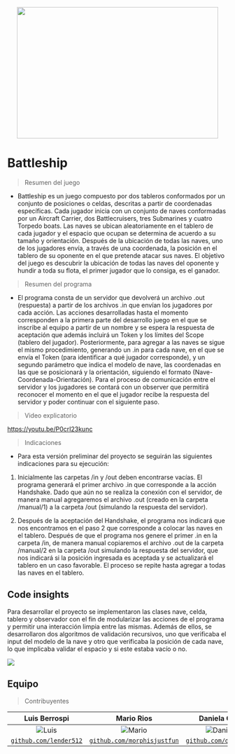 
<p align="center">
<img width="460" height="300" src="https://camo.githubusercontent.com/9809861efbc42f59a67d8a622b79b0a71722d35c/687474703a2f2f312e62702e626c6f6773706f742e636f6d2f5f7644585969424b4e4855302f5230512d434d6f654c55492f414141414141414142726b2f6d5457315258367a314b412f733430302f426174746c65736869705f4c6f676f2e6a7067">
</p>

# Battleship

> Resumen del juego
- Battleship es un juego compuesto por dos tableros conformados por un conjunto de posiciones o celdas, descritas a partir de coordenadas específicas. Cada jugador inicia con un conjunto de naves conformadas por un Aircraft Carrier, dos Battlecruisers, tres Submarines y cuatro Torpedo boats. Las naves se ubican aleatoriamente en el tablero de cada jugador y el espacio que ocupan se determina de acuerdo a su tamaño y orientación. Después de la ubicación de todas las naves, uno de los jugadores envía, a través de una coordenada, la posición en el tablero de su oponente en el que pretende atacar sus naves. El objetivo del juego es descubrir la ubicación de todas las naves del oponente y hundir a toda su flota, el primer jugador que lo consiga, es el ganador.

> Resumen del programa
- El programa consta de un servidor que devolverá un archivo .out (respuesta) a partir de los archivos .in que envían los jugadores por cada acción. Las acciones desarrolladas hasta el momento corresponden a la primera parte del desarrollo juego en el que se inscribe al equipo a partir de un nombre y se espera la respuesta de aceptación que además incluirá un Token y los límites del Scope (tablero del jugador). Posteriormente, para agregar a las naves se sigue el mismo procedimiento, generando un .in para cada nave, en el que se envía el Token (para identificar a qué jugador corresponde), y un segundo parámetro que indica el modelo de nave, las coordenadas en las que se posicionará y la orientación, siguiendo el formato (Nave-Coordenada-Orientación).
Para el proceso de comunicación entre el servidor y los jugadores se contará con un observer que permitirá reconocer el momento en el que el jugador recibe la respuesta del servidor y poder continuar con el siguiente paso.

> Video explicatorio

https://youtu.be/P0crI23kunc

> Indicaciones
- Para esta versión preliminar del proyecto se seguirán las siguientes indicaciones para su ejecución:
1. Inicialmente las carpetas /in y /out deben encontrarse vacías. El programa generará el primer archivo .in que corresponde a la acción Handshake. Dado que aún no se realiza la conexión con el servidor, de manera manual agregaremos el archivo .out (creado en la carpeta /manual/1) a la carpeta /out (simulando la respuesta del servidor).

2. Después de la aceptación del Handshake, el programa nos indicará que nos encontramos en el paso 2 que corresponde a colocar las naves en el tablero. Después de que el programa nos genere el primer .in en la carpeta /in, de manera manual copiaremos el archivo .out de la carpeta /manual/2 en la carpeta /out simulando la respuesta del servidor, que nos indicará si la posición ingresada es aceptada y se actualizará el tablero en un caso favorable. El proceso se repite hasta agregar a todas las naves en el tablero.

## Code insights

Para desarrollar el proyecto se implementaron las clases nave, celda, tablero y observador con el fin de modularizar las acciones de el programa y permitir una interacción limpia entre las mismas.
Además de ellos, se desarrollaron dos algoritmos de validación recursivos, uno que verificaba el input del modelo de la nave y otro que verificaba la posición de cada nave, lo que implicaba validar el espacio y si este estaba vacío o no.

<img src="https://github.com/utec-cs1103-2019-01/proyecto-battleship-estructurascontinuas/blob/master/Battleship.jpg">

## Equipo

> Contribuyentes

| <a target="_blank">**Luis Berrospi**</a> | <a target="_blank">**Mario Rios**</a> | <a target="_blank">**Daniela Cauti**</a> |<a target="_blank">**Milagros Yupanqui**</a> |
| :---: | :---:| :---:| :---:|
| ![Luis](https://avatars2.githubusercontent.com/u/52045791?v=3&s=150) | ![Mario](https://avatars2.githubusercontent.com/u/57011629?v=3&s=150) | ![Daniela](https://avatars2.githubusercontent.com/u/52045791?v=3&s=150) | ![Milagros](https://avatars2.githubusercontent.com/u/55298493?v=3&s=150) |
| <a href="https://github.com/lender512" target="_blank">`github.com/lender512`</a> | <a href="https://github.com/morphisjustfun" target="_blank">`github.com/morphisjustfun`</a> | <a href="https://github.com/daniela08" target="_blank">`github.com/daniela08`</a> |<a href="https://github.com/miyulo139" target="_blank">`github.com/miyulo139`</a> |
